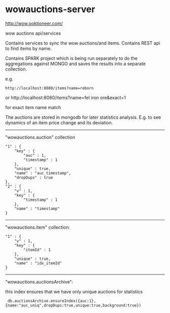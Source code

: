 wowauctions-server
===========

http://wow.ooktioneer.com/

wow auctions api/services


Contains services to sync the wow auctions/and items.
Contains REST api to find items by name.

Contains SPARK project which is being run separately 
to do the aggregations against MONGO and saves the results
into a separate collection.

e.g.
 
    http://localhost:8080/items?name=reborn

or
    http://localhost:8080/items?name=fel iron ore&exact=1

for exact item name match

The auctions are stored in mongodb for later statistics analysis. 
E.g. to see dynamics of an item price change and its deviation.


--------
"wowauctions.auction" collection


    "1" : {
        "key" : {
            "auc" : 1,
            "timestamp" : 1
        },
        "unique" : true,
        "name" : "auc_timestamp",
        "dropDups" : true
    },
    "2" : {
        "v" : 1,
        "key" : {
            "timestamp" : 1
        },
        "name" : "timestamp"
    }


----------
"wowauctions.item" collection:


    "1" : {
        "v" : 1,
        "key" : {
            "itemId" : 1
        },
        "unique" : true,
        "name" : "idx_itemId"
    }
    

----------
"wowauctions.auctionsArchive":

this index ensures that we have only unique auctions for statistics

     db.auctionsArchive.ensureIndex({auc:1},{name:"auc_uniq",dropDups:true,unique:true,background:true})
